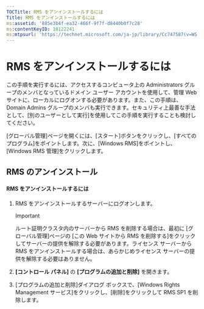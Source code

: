 ```yaml
---
TOCTitle: RMS をアンインストールするには
Title: RMS をアンインストールするには
ms:assetid: '885e3b4f-ea32-466f-9f7f-d8440b0f7c28'
ms:contentKeyID: 18122241
ms:mtpsurl: 'https://technet.microsoft.com/ja-jp/library/Cc747587(v=WS.10)'
---
```


RMS をアンインストールするには
==============================

この手順を実行するには、アクセスするコンピュータ上の Administrators グループのメンバとなっているドメイン ユーザー アカウントを使用して、管理 Web サイトに、ローカルにログオンする必要があります。また、この手順は、Domain Admins グループのメンバも実行できます。セキュリティ上最善な手法として、\[別のユーザーとして実行\]を使用してこの手順を実行することも検討してください。

\[グローバル管理\]ページを開くには、\[スタート\]ボタンをクリックし、\[すべてのプログラム\]をポイントします。次に、\[Windows RMS\]をポイントし、\[Windows RMS 管理\]をクリックします。

RMS のアンインストール
----------------------

#### RMS をアンインストールするには

1.  RMS をアンインストールするサーバーにログオンします。

    > [!Important]  
    > ルート証明クラスタ内のサーバーから RMS を削除する場合は、最初に \[グローバル管理\]ページの \[この Web サイトから RMS を削除する\]をクリックしてサーバーの提供を解除する必要があります。ライセンス サーバーから RMS をアンインストールする場合は、あらかじめライセンス サーバーの提供を解除する必要はありません。 

2.  **\[コントロール パネル\]** の **\[プログラムの追加と削除\]** を開きます。

3.  \[プログラムの追加と削除\]ダイアログ ボックスで、\[Windows Rights Management サービス\]をクリックし、\[削除\]をクリックして RMS SP1 を削除します。

